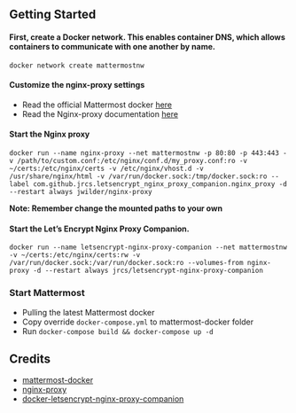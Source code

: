 ## Getting Started

#### First, create a Docker network. This enables container DNS, which allows containers to communicate with one another by name.

```
docker network create mattermostnw
```

#### Customize the nginx-proxy settings
- Read the official Mattermost docker [here](https://github.com/mattermost/mattermost-docker)
- Read the Nginx-proxy documentation [here](https://github.com/jwilder/nginx-proxy#replacing-default-proxy-settings)


#### Start the Nginx proxy

```
docker run --name nginx-proxy --net mattermostnw -p 80:80 -p 443:443 -v /path/to/custom.conf:/etc/nginx/conf.d/my_proxy.conf:ro -v ~/certs:/etc/nginx/certs -v /etc/nginx/vhost.d -v /usr/share/nginx/html -v /var/run/docker.sock:/tmp/docker.sock:ro --label com.github.jrcs.letsencrypt_nginx_proxy_companion.nginx_proxy -d --restart always jwilder/nginx-proxy
```

**Note: Remember change the mounted paths to your own**


#### Start the Let’s Encrypt Nginx Proxy Companion.

```
docker run --name letsencrypt-nginx-proxy-companion --net mattermostnw -v ~/certs:/etc/nginx/certs:rw -v /var/run/docker.sock:/var/run/docker.sock:ro --volumes-from nginx-proxy -d --restart always jrcs/letsencrypt-nginx-proxy-companion
```

### Start Mattermost
- Pulling the latest Mattermost docker
- Copy override `docker-compose.yml` to mattermost-docker folder
- Run `docker-compose build && docker-compose up -d`

## Credits
- [mattermost-docker](https://github.com/mattermost/mattermost-docker)
- [nginx-proxy](https://github.com/jwilder/nginx-proxy)
- [docker-letsencrypt-nginx-proxy-companion](https://github.com/JrCs/docker-letsencrypt-nginx-proxy-companion)
